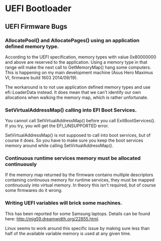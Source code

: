 UEFI Bootloader
===============


UEFI Firmware Bugs
------------------

### AllocatePool() and AllocatePages() using an application defined memory type.

According to the UEFI specification, memory types with value 0x80000000
and above are reserved to the application. Using a memory type in that
range will make the next call to GetMemoryMap() hang some computers. This
is happening on my main development machine (Asus Hero Maximus VI,
firmware build 1603 2014/09/19).

The workaround is to not use application defined memory types and use
efi::LoaderData instead. It does mean that we can't identify our own
allocations when walking the memory map, which is rather unfortunate.


### SetVirtualAddressMap() calling into EFI Boot Services.

You cannot call SetVirtualAddressMap() before you call ExitBootServices().
If you try, you will get the EFI_UNSUPPORTED error.

SetVirtualAddressMap() is not supposed to call into boot services, but
of course it does. So you have to make sure you keep the boot services
memory around while calling SetVirtualAddressMap().


### Continuous runtime services memory must be allocated continuously

If the memory map returned by the firmware contains multiple descriptors
containing continuous memory for runtime services, they must be mapped
continuously into virtual memory. In theory this isn't required, but of
course some firmwares do it wrong.


### Writing UEFI variables will brick some machines.

This has been reported for some Samsung laptops. Details can be found
here: http://mjg59.dreamwidth.org/22855.html.

Linux seems to work around this specific issue by making sure less than
half of the available variable memory is used at any given time.
